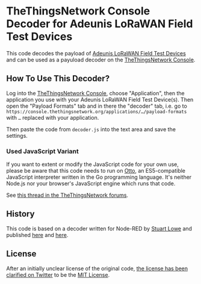 TheThingsNetwork Console Decoder for Adeunis LoRaWAN Field Test Devices
=======================================================================

This code decodes the payload of
[Adeunis LoRaWAN Field Test Devices](https://www.adeunis.com/en/produit/ftd-868-915-2/)
and can be used as a payuload decoder on the
[TheThingsNetwork Console](https://console.thethingsnetwork.org/).

How To Use This Decoder?
------------------------

Log into the
[TheThingsNetwork Console](https://console.thethingsnetwork.org/),
choose "Application", then the application you use with your Adeunis
LoRaWAN Field Test Device(s). Then open the "Payload Formats" tab and
in there the "decoder" tab, i.e. go to
`https://console.thethingsnetwork.org/applications/…/payload-formats`
with `…` replaced with your application.

Then paste the code from `decoder.js` into the text area and save the
settings.

### Used JavaScript Variant

If you want to extent or modify the JavaScript code for your own use,
please be aware that this code needs to run on
[Otto](https://github.com/robertkrimen/otto), an ES5-compatible
JavaScript interpreter written in the Go programming language. It's
neither Node.js nor your browser's JavaScript engine which runs that
code.

See
[this thread in the TheThingsNetwork forums](https://www.thethingsnetwork.org/forum/t/payload-functions/5277).

History
-------

This code is based on a decoder written for Node-RED by
[Stuart Lowe](http://strudel.org.uk/) and published
[here](https://www.thethingsnetwork.org/community/leeds-bradford/post/things-coverage-map)
and [here](http://odileeds.org/blog/2017-02-28-things-coverage-map).

License
-------

After an initially unclear license of the original code,
[the license has been clarified on Twitter](https://twitter.com/thomasforth/status/915663824082100224)
to be the [MIT License](https://spdx.org/licenses/MIT.html).
